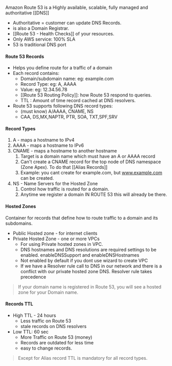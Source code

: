 Amazon Route 53 is a Highly available, scalable, fully managed and authoritative [[DNS]] 
- Authoritative = customer can update DNS Records.
- is also a Domain Registrar. 
- [[Route 53 - Health Checks]] of your resources. 
- Only AWS service: 100% SLA
- 53 is traditional DNS port

#### Route 53 Records
- Helps you define route for a traffic of a domain 
- Each record contains:
	- Domain/subdomain name: eg: example.com
	- Record Type:  eg: A, AAAA
	- Value: eg: 12.34.56.78
	- [[Route 53 Routing Policy]]: how Route 53 respond to queries. 
	- TTL : Amount of time record cached at DNS resolvers.
- Route 53 supports following DNS record types:
	- (must know) A/AAAA, CNAME, NS
	- CAA, DS,MX,NAPTR, PTR, SOA, TXT,SPF,SRV

#### Record Types
1. A - maps a hostname to IPv4
2. AAAA - maps a hostname to IPv6 
3. CNAME - maps a hostname to another hostname 
	1. Target is a domain name which must have an A or AAAA record
	2. Can't create a CNAME record for the top node of DNS namespace (Zone Apex). To do that [[Alias Records]]
	3. Example: you cant create for example.com, but www.example.com can be created.
4. NS - Name Servers for the Hosted Zone
	1. Control how traffic is routed for a domain.
	2. Anytime we register a domain IN ROUTE 53 this will already be there. 

#### Hosted Zones
Container for records that define how to route traffic to a domain and its subdomains. 
- Public Hosted zone - for internet clients
- Private Hosted Zone - one or more VPCs
	- For using Private hosted zones in VPC. 
	- DNS hostnames and DNS resolutions are required settings to be enabled. enableDNSSupport and enableDNSHostnames
	- Not enabled by default if you dont use wizard to create VPC
	- If we have a Resolver rule call to DNS in our network and there is a conflict with our private hosted zone DNS. Resolver rule takes precedence
> If your domain name is registered in Route 53, you will see a hosted zone for your Domain name. 

#### Records TTL
- High TTL - 24 hours
	- Less traffic on Route 53 
	- stale records on DNS resolvers
- Low TTL: 60 sec
	- More Traffic on Route 53 (money)
	-  Records are outdated for less time 
	- easy to change records.
> Except for Alias record TTL is mandatory for all record types. 




